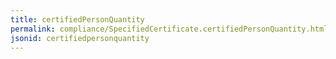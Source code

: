 ```yaml
---
title: certifiedPersonQuantity
permalink: compliance/SpecifiedCertificate.certifiedPersonQuantity.html
jsonid: certifiedpersonquantity
---
```

